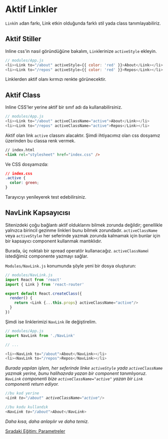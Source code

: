 <h1>Aktif Linkler</h1>

`Link`in `a`dan farkı, Link etkin olduğunda farklı stil yada class tanımlayabiliriz.

<h2>Aktif Stiller</h2>

Inline css'in nasıl göründüğüne bakalım, `Link`lerinize `activeStyle` ekleyin.

```js
// modules/App.js
<li><Link to="/about" activeStyle={{ color: 'red' }}>About</Link></li>
<li><Link to="/repos" activeStyle={{ color: 'red' }}>Repos</Link></li>
```

Linklerden aktif olanı kırmızı renkte görünecektir.

<h2>Aktif Class</h2>

Inline CSS'ler yerine aktif bir sınıf adı da kullanabilirsiniz.

```js
// modules/App.js
<li><Link to="/about" activeClassName="active">About</Link></li>
<li><Link to="/repos" activeClassName="active">Repos</Link></li>
```

Aktif olan link `active` classını alacaktır. Şimdi ihtiyacımız olan css dosyamız üzerinden bu classa renk vermek.

```html
// index.html
<link rel="stylesheet" href="index.css" />
```

Ve CSS dosyamızda:

```css
// index.css
.active {
  color: green;
}
```

Tarayıcıyı yenileyerek test edebilirsiniz.

<h2>NavLink Kapsayıcısı</h2>

Sitenizdeki çoğu bağlantı aktif olduklarını bilmek zorunda değildir; genellikle yalnızca birincil gezinme linkleri bunu bilmek zorundadır. `activeClassName` veya `activeStyle`ı her seferinde yazmak zorunda kalmamak için bunlar için bir kapsayıcı component kullanmak mantıklıdır.

Burada, üç noktalı bir spread operatör kullanacağız. `activeClassName`i istediğimiz componente yazmayı sağlar.

`Modules/NavLink.js` konumunda şöyle yeni bir dosya oluşturun:

```js
// modules/NavLink.js
import React from 'react'
import { Link } from 'react-router'

export default React.createClass({
  render() {
    return <Link {...this.props} activeClassName="active"/>
  }
})
```

Şimdi ise linklerimizi `NavLink` ile değiştirelim.

```js
// modules/App.js
import NavLink from './NavLink'

// ...

<li><NavLink to="/about">About</NavLink></li>
<li><NavLink to="/repos">Repos</NavLink></li>
```

<i>Burada yapılan işlem, her seferinde linke `activeStyle` yada `activeClassName` yazmak yerine, bunu halihazırda yazan bir component tanımlıyoruz. `NavLink` componenti bize `activeClassName="active"` yazan bir `Link` componenti return ediyor.
```js
//bu kod yerine
<Link to="/about" activeClassName="active"/>

//bu kodu kullandık
<NavLink to="/about">About</NavLink>
```

Daha kısa, daha anlaşılır ve daha temiz.
</i>

<a href="https://omergulcicek.github.io/react-router/hizli-baslangic/parametreler">Sıradaki Eğitim: Parametreler</a>
